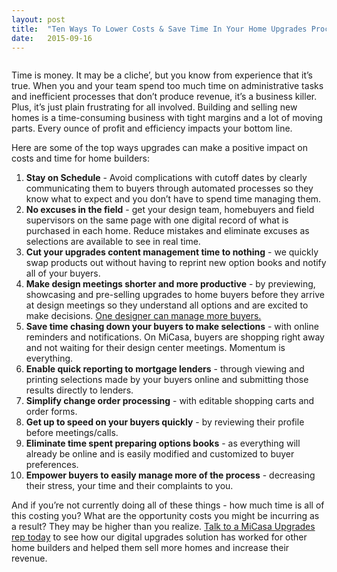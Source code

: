 ```yaml
---
layout: post
title:  "Ten Ways To Lower Costs & Save Time In Your Home Upgrades Process"
date:   2015-09-16
---
```

<img src="{{ '/assets/img/couple_designer.jpg' | prepend: site.baseurl }}" alt=""> 
<p class="intro"><span class="dropcap">T</span>ime is money.  It may be a cliche’, but you know from experience that it’s true.  When you and your team spend too much time on administrative tasks and inefficient processes that don’t produce revenue, it’s a business killer.  Plus, it’s just plain frustrating for all involved.  Building and selling new homes is a time-consuming business with tight margins and a lot of moving parts.  Every ounce of profit and efficiency impacts your bottom line.</p>

Here are some of the top ways upgrades can make a positive impact on costs and time for home builders:
<ol>
<li><b>Stay on Schedule</b> - Avoid complications with cutoff dates by clearly communicating them to buyers through automated processes so they know what to expect and you don’t have to spend time managing them.</li>

<li><b>No excuses in the field</b> - get your design team, homebuyers and field supervisors on the same page with one digital record of what is purchased in each home.  Reduce mistakes and eliminate excuses as selections are available to see in real time.</li>


<li><b>Cut your upgrades content management time to nothing</b> - we quickly swap products out without having to reprint new option books and notify all of your buyers.</li>


<li><b>Make design meetings shorter and more productive</b> - by previewing, showcasing and pre-selling upgrades to home buyers before they arrive at design meetings so they understand all options and are excited to make decisions.  <u>One designer can manage more buyers.</u></li>


<li><b>Save time chasing down your buyers to make selections</b> - with online reminders and notifications.  On MiCasa, buyers are shopping right away and not waiting for their design center meetings.  Momentum is everything.</li>


<li><b>Enable quick reporting to mortgage lenders</b> - through viewing and printing selections made by your buyers online and submitting those results directly to lenders.</li>


<li><b>Simplify change order processing</b> - with editable shopping carts and order forms.</li>


<li><b>Get up to speed on your buyers quickly</b>  - by reviewing their profile before meetings/calls.
</li>

<li><b>Eliminate time spent preparing options books</b> - as everything will already be online and is easily modified and customized to buyer preferences.</li>


<li><b>Empower buyers to easily manage more of the process</b> - decreasing their stress, your time and their complaints to you.</li>
</ol>

And if you’re not currently doing all of these things - how much time is all of this costing you?  What are the opportunity costs you might be incurring as a result?  They may be higher than you realize.  <a href="http://www.micasaupgrades.com/#/contact">Talk to a MiCasa Upgrades rep today</a> to see how our digital upgrades solution has worked for other home builders and helped them sell more homes and increase their revenue.
